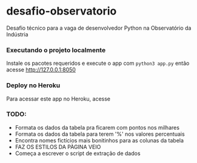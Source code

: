 # desafio-observatorio
Desafio técnico para a vaga de desenvolvedor Python na Observatório da Indústria

### Executando o projeto localmente
Instale os pacotes requeridos e execute o app com `python3 app.py` então acesse http://127.0.0.1:8050

### Deploy no Heroku
Para acessar este app no Heroku, acesse <add aqui depois>

### TODO:

 - Formata os dados da tabela pra ficarem com pontos nos milhares
 - Formata os dados da tabela para terem '%' nos valores percentuais
 - Encontra nomes fictícios mais bonitinhos para as colunas da tabela
 - FAZ OS ESTILOS DA PÀGINA VEIO
 - Começa a escrever o script de extração de dados
